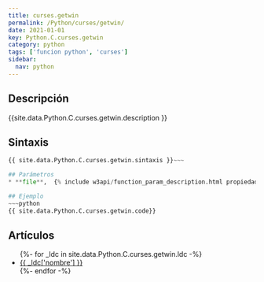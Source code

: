 ```yaml
---
title: curses.getwin
permalink: /Python/curses/getwin/
date: 2021-01-01
key: Python.C.curses.getwin
category: python
tags: ['funcion python', 'curses']
sidebar: 
  nav: python
---
```


## Descripción
{{site.data.Python.C.curses.getwin.description }}

## Sintaxis
~~~python
{{ site.data.Python.C.curses.getwin.sintaxis }}~~~

## Parámetros
* **file**,  {% include w3api/function_param_description.html propiedad=site.data.Python.C.curses.getwin valor="file" %}

## Ejemplo
~~~python
{{ site.data.Python.C.curses.getwin.code}}
~~~

## Artículos
<ul>
{%- for _ldc in site.data.Python.C.curses.getwin.ldc -%}
   <li>
       <a href="{{_ldc['url'] }}">{{ _ldc['nombre'] }}</a>
   </li>
{%- endfor -%}
</ul>

